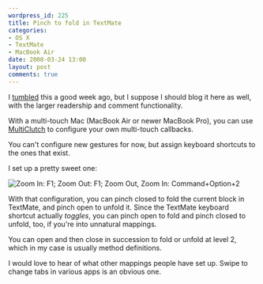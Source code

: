 ```yaml
---
wordpress_id: 225
title: Pinch to fold in TextMate
categories:
- OS X
- TextMate
- MacBook Air
date: 2008-03-24 13:00
layout: post
comments: true
---
```

I <a href="http://henrik.nyh.se/tumble/post/28815535">tumbled</a> this a good week ago, but I suppose I should blog it here as well, with the larger readership and comment functionality.

With a multi-touch Mac (MacBook Air or newer MacBook Pro), you can use <a href="http://wcrawford.org/2008/02/28/everytime-i-think-about-you-i-touch-my-cell/">MultiClutch</a> to configure your own multi-touch callbacks.

You can't configure new gestures for now, but assign keyboard shortcuts to the ones that exist.

I set up a pretty sweet one:

<p class="center"><img src="http://data.tumblr.com/hVsxu3hin6jvxih2dmrZSkn9_r1_400.png" alt="Zoom In: F1; Zoom Out: F1; Zoom Out, Zoom In: Command+Option+2" /></p>

With that configuration, you can pinch closed to fold the current block in TextMate, and pinch open to unfold it. Since the TextMate keyboard shortcut actually <em>toggles</em>, you can pinch open to fold and pinch closed to unfold, too, if you're into unnatural mappings.

You can open and then close in succession to fold or unfold at level 2, which in my case is usually method definitions.

I would love to hear of what other mappings people have set up. Swipe to change tabs in various apps is an obvious one.
